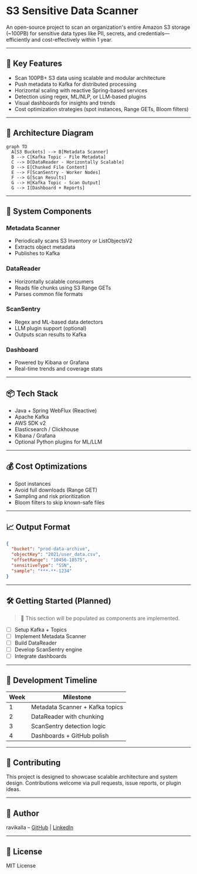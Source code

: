 # S3 Sensitive Data Scanner

An open-source project to scan an organization's entire Amazon S3 storage (\~100PB) for sensitive data types like PII, secrets, and credentials—efficiently and cost-effectively within 1 year.

---

## 🚀 Key Features

* Scan 100PB+ S3 data using scalable and modular architecture
* Push metadata to Kafka for distributed processing
* Horizontal scaling with reactive Spring-based services
* Detection using regex, ML/NLP, or LLM-based plugins
* Visual dashboards for insights and trends
* Cost optimization strategies (spot instances, Range GETs, Bloom filters)

---

## 📐 Architecture Diagram

```mermaid
graph TD
  A[S3 Buckets] --> B[Metadata Scanner]
  B --> C[Kafka Topic - File Metadata]
  C --> D[DataReader - Horizontally Scalable]
  D --> E[Chunked File Content]
  E --> F[ScanSentry - Worker Nodes]
  F --> G[Scan Results]
  G --> H[Kafka Topic - Scan Output]
  G --> I[Dashboard + Reports]
```

---

## 🧱 System Components

### Metadata Scanner

* Periodically scans S3 Inventory or ListObjectsV2
* Extracts object metadata
* Publishes to Kafka

### DataReader

* Horizontally scalable consumers
* Reads file chunks using S3 Range GETs
* Parses common file formats

### ScanSentry

* Regex and ML-based data detectors
* LLM plugin support (optional)
* Outputs scan results to Kafka

### Dashboard

* Powered by Kibana or Grafana
* Real-time trends and coverage stats

---

## 📦 Tech Stack

* Java + Spring WebFlux (Reactive)
* Apache Kafka
* AWS SDK v2
* Elasticsearch / Clickhouse
* Kibana / Grafana
* Optional Python plugins for ML/LLM

---

## 💰 Cost Optimizations

* Spot instances
* Avoid full downloads (Range GET)
* Sampling and risk prioritization
* Bloom filters to skip known-safe files

---

## 📈 Output Format

```json
{
  "bucket": "prod-data-archive",
  "objectKey": "2021/user_data.csv",
  "offsetRange": "10456-10575",
  "sensitiveType": "SSN",
  "sample": "***-**-1234"
}
```

---

## 🛠️ Getting Started (Planned)

> 🚧 This section will be populated as components are implemented.

* [ ] Setup Kafka + Topics
* [ ] Implement Metadata Scanner
* [ ] Build DataReader
* [ ] Develop ScanSentry engine
* [ ] Integrate dashboards

---

## 📅 Development Timeline

| Week | Milestone                       |
| ---- | ------------------------------- |
| 1    | Metadata Scanner + Kafka topics |
| 2    | DataReader with chunking        |
| 3    | ScanSentry detection logic      |
| 4    | Dashboards + GitHub polish      |

---

## 🙌 Contributing

This project is designed to showcase scalable architecture and system design. Contributions welcome via pull requests, issue reports, or plugin ideas.

---

## 🧠 Author

ravikalla – [GitHub](http://github.com/ravikalla) | [LinkedIn](https://www.linkedin.com/in/ravikalla/)

---

## 📄 License

MIT License
